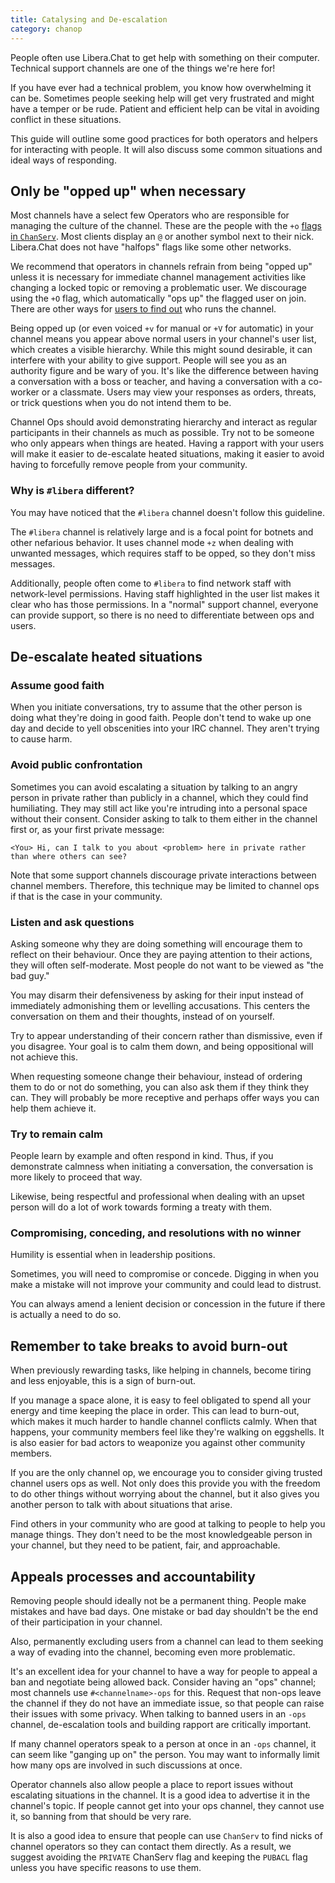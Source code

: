 ```yaml
---
title: Catalysing and De-escalation
category: chanop
---
```


People often use Libera.Chat to get help with something on their computer.
Technical support channels are one of the things we're here for!

If you have ever had a technical problem, you know how overwhelming it can be.
Sometimes people seeking help will get very frustrated and might have a temper
or be rude. Patient and efficient help can be vital in avoiding conflict in
these situations.

This guide will outline some good practices for both operators and helpers for
interacting with people. It will also discuss some common situations and ideal
ways of responding.

## Only be "opped up" when necessary

Most channels have a select few Operators who are responsible for managing the
culture of the channel. These are the people with the `+o`
[flags in `ChanServ`](/guides/faq#how-to-find-out-who-runs-a-channel). Most
clients display an `@` or another symbol next to their nick. Libera.Chat does
not have "halfops" flags like some other networks.

We recommend that operators in channels refrain from being "opped up" unless
it is necessary for immediate channel management activities like changing a
locked topic or removing a problematic user. We discourage using the `+O`
flag, which automatically "ops up" the flagged user on join. There are other
ways for [users to find out](/guides/faq#how-to-find-out-who-runs-a-channel)
who runs the channel.

Being opped up (or even voiced `+v` for manual or `+V` for automatic) in your
channel means you appear above normal users in your channel's user list, which
creates a visible hierarchy. While this might sound desirable, it can
interfere with your ability to give support. People will see you as an
authority figure and be wary of you. It's like the difference between having a
conversation with a boss or teacher, and having a conversation with a
co-worker or a classmate. Users may view your responses as orders, threats, or
trick questions when you do not intend them to be.

Channel Ops should avoid demonstrating hierarchy and interact as regular
participants in their channels as much as possible. Try not to be someone who
only appears when things are heated. Having a rapport with your users will
make it easier to de-escalate heated situations, making it easier to avoid
having to forcefully remove people from your community.

### Why is `#libera` different?

You may have noticed that the `#libera` channel doesn't follow this guideline.

The `#libera` channel is relatively large and is a focal point for botnets and
other nefarious behavior. It uses channel mode `+z` when dealing with unwanted
messages, which requires staff to be opped, so they don't miss messages.

Additionally, people often come to `#libera` to find network staff with
network-level permissions. Having staff highlighted in the user list makes it
clear who has those permissions. In a "normal" support channel, everyone can
provide support, so there is no need to differentiate between ops and users.

## De-escalate heated situations

### Assume good faith

When you initiate conversations, try to assume that the other person is doing
what they're doing in good faith. People don't tend to wake up one day and
decide to yell obscenities into your IRC channel. They aren't trying to cause
harm.

### Avoid public confrontation

Sometimes you can avoid escalating a situation by talking to an angry person
in private rather than publicly in a channel, which they could find
humiliating. They may still act like you're intruding into a personal space
without their consent. Consider asking to talk to them either in the channel
first or, as your first private message:

```irc
<You> Hi, can I talk to you about <problem> here in private rather than where others can see?
```

Note that some support channels discourage private interactions between
channel members. Therefore, this technique may be limited to channel ops if
that is the case in your community.

### Listen and ask questions

Asking someone why they are doing something will encourage them to reflect on
their behaviour. Once they are paying attention to their actions, they will
often self-moderate. Most people do not want to be viewed as "the bad guy."

You may disarm their defensiveness by asking for their input instead of
immediately admonishing them or levelling accusations. This centers the
conversation on them and their thoughts, instead of on yourself.

Try to appear understanding of their concern rather than dismissive, even if
you disagree. Your goal is to calm them down, and being oppositional will not
achieve this.

When requesting someone change their behaviour, instead of ordering them to do
or not do something, you can also ask them if they think they can. They will
probably be more receptive and perhaps offer ways you can help them achieve
it.

### Try to remain calm

People learn by example and often respond in kind. Thus, if you demonstrate
calmness when initiating a conversation, the conversation is more likely to
proceed that way.

Likewise, being respectful and professional when dealing with an upset person
will do a lot of work towards forming a treaty with them.

### Compromising, conceding, and resolutions with no winner

Humility is essential when in leadership positions.

Sometimes, you will need to compromise or concede. Digging in when you make a
mistake will not improve your community and could lead to distrust.

You can always amend a lenient decision or concession in the future if there
is actually a need to do so.

## Remember to take breaks to avoid burn-out

When previously rewarding tasks, like helping in channels, become tiring and
less enjoyable, this is a sign of burn-out.

If you manage a space alone, it is easy to feel obligated to spend all your
energy and time keeping the place in order. This can lead to burn-out, which
makes it much harder to handle channel conflicts calmly. When that happens,
your community members feel like they're walking on eggshells. It is also
easier for bad actors to weaponize you against other community members.

If you are the only channel op, we encourage you to consider giving trusted
channel users ops as well. Not only does this provide you with the freedom to
do other things without worrying about the channel, but it also gives you
another person to talk with about situations that arise.

Find others in your community who are good at talking to people to help you
manage things. They don't need to be the most knowledgeable person in your
channel, but they need to be patient, fair, and approachable.

## Appeals processes and accountability

Removing people should ideally not be a permanent thing. People make mistakes
and have bad days. One mistake or bad day shouldn't be the end of their
participation in your channel.

Also, permanently excluding users from a channel can lead to them seeking a
way of evading into the channel, becoming even more problematic.

It's an excellent idea for your channel to have a way for people to appeal a
ban and negotiate being allowed back. Consider having an "ops" channel; most
channels use `#<channelname>-ops` for this. Request that non-ops leave the
channel if they do not have an immediate issue, so that people can raise
their issues with some privacy. When talking to banned users in an `-ops`
channel, de-escalation tools and building rapport are critically important.

If many channel operators speak to a person at once in an `-ops` channel, it can
seem like "ganging up on" the person. You may want to informally limit how
many ops are involved in such discussions at once.

Operator channels also allow people a place to report issues without
escalating situations in the channel. It is a good idea to advertise it in the
channel's topic. If people cannot get into your ops channel, they cannot use
it, so banning from that should be very rare.

It is also a good idea to ensure that people can use `ChanServ` to find nicks of
channel operators so they can contact them directly. As a result, we suggest
avoiding the `PRIVATE` ChanServ flag and keeping the `PUBACL` flag unless you
have specific reasons to use them.
